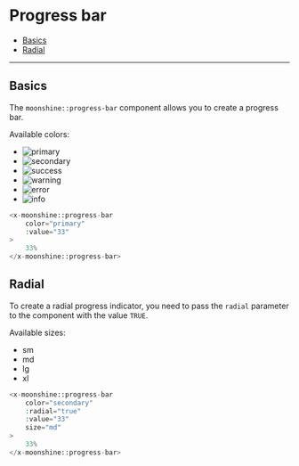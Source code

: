 # Progress bar

- [Basics](#basics)
- [Radial](#radial)

---

<a name="basics"></a>
## Basics

The `moonshine::progress-bar` component allows you to create a progress bar.

Available colors:

- ![primary](#)
- ![secondary](#)
- ![success](#)
- ![warning](#)
- ![error](#)
- ![info](#)

```php
<x-moonshine::progress-bar
    color="primary"
    :value="33"
>
    33%
</x-moonshine::progress-bar>
```

<a name="radial"></a>
## Radial

To create a radial progress indicator, you need to pass the `radial` parameter to the component with the value `TRUE`.

Available sizes:

- sm
- md
- lg
- xl

```php
<x-moonshine::progress-bar
    color="secondary"
    :radial="true"
    :value="33"
    size="md"
>
    33%
</x-moonshine::progress-bar>
```
